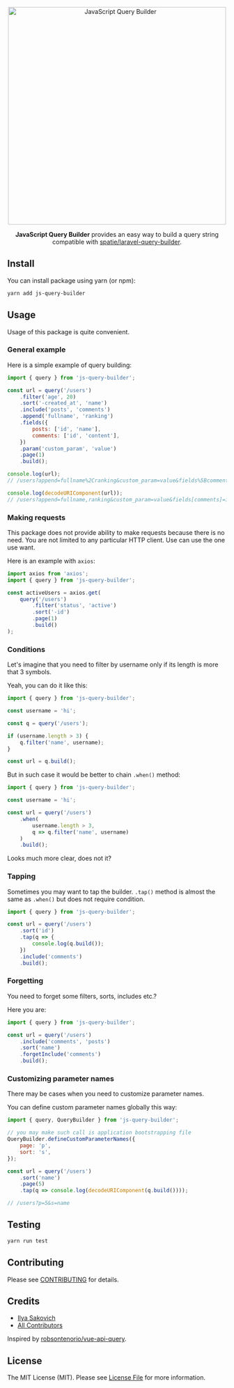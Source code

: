 <p align="center"><img alt="JavaScript Query Builder" src="https://i.imgur.com/7OyksVL.png" width="500"></p>

<p align="center"><b>JavaScript Query Builder</b> provides an easy way to build a query string compatible with <a href="https://github.com/spatie/laravel-query-builder">spatie/laravel-query-builder</a>.</p>

## Install

You can install package using yarn (or npm):

```bash
yarn add js-query-builder
```

## Usage

Usage of this package is quite convenient.

### General example

Here is a simple example of query building:

```js
import { query } from 'js-query-builder';

const url = query('/users')
    .filter('age', 20)
    .sort('-created_at', 'name')
    .include('posts', 'comments')
    .append('fullname', 'ranking')
    .fields({
        posts: ['id', 'name'],
        comments: ['id', 'content'],
    })
    .param('custom_param', 'value')
    .page(1)
    .build();

console.log(url);
// /users?append=fullname%2Cranking&custom_param=value&fields%5Bcomments%5D=id%2Ccontent&fields%5Bposts%5D=id%2Cname&filter%5Bage%5D=20&include=posts%2Ccomments&page=1&sort=-created_at%2Cname

console.log(decodeURIComponent(url));
// /users?append=fullname,ranking&custom_param=value&fields[comments]=id,content&fields[posts]=id,name&filter[age]=20&include=posts,comments&page=1&sort=-created_at,name
```

### Making requests

This package does not provide ability to make requests because there is no need. You are not limited to any particular HTTP client. Use can use the one use want.

Here is an example with `axios`:

```js
import axios from 'axios';
import { query } from 'js-query-builder';

const activeUsers = axios.get(
    query('/users')
        .filter('status', 'active')
        .sort('-id')
        .page(1)
        .build()
);
```

### Conditions

Let's imagine that you need to filter by username only if its length is more that 3 symbols.

Yeah, you can do it like this:

```js
import { query } from 'js-query-builder';

const username = 'hi';

const q = query('/users');

if (username.length > 3) {
    q.filter('name', username);
}

const url = q.build();
```

But in such case it would be better to chain `.when()` method:

```js
import { query } from 'js-query-builder';

const username = 'hi';

const url = query('/users')
    .when(
        username.length > 3,
        q => q.filter('name', username)
    )
    .build();
```

Looks much more clear, does not it?

### Tapping

Sometimes you may want to tap the builder. `.tap()` method is almost the same as `.when()` but does not require condition.

```js
import { query } from 'js-query-builder';

const url = query('/users')
    .sort('id')
    .tap(q => {
        console.log(q.build());
    })
    .include('comments')
    .build();
```

### Forgetting

You need to forget some filters, sorts, includes etc.?

Here you are:

```js
import { query } from 'js-query-builder';

const url = query('/users')
    .include('comments', 'posts')
    .sort('name')
    .forgetInclude('comments')
    .build();
```

### Customizing parameter names

There may be cases when you need to customize parameter names.

You can define custom parameter names globally this way:

```js
import { query, QueryBuilder } from 'js-query-builder';

// you may make such call is application bootstrapping file
QueryBuilder.defineCustomParameterNames({
    page: 'p',
    sort: 's',
});

const url = query('/users')
    .sort('name')
    .page(5)
    .tap(q => console.log(decodeURIComponent(q.build())));

// /users?p=5&s=name
```

## Testing

```bash
yarn run test
```

## Contributing

Please see [CONTRIBUTING](CONTRIBUTING.md) for details.

## Credits

- [Ilya Sakovich](https://github.com/hivokas)
- [All Contributors](../../contributors)

Inspired by [robsontenorio/vue-api-query](https://github.com/robsontenorio/vue-api-query).

## License

The MIT License (MIT). Please see [License File](LICENSE.md) for more information.
